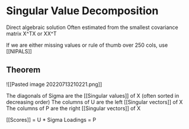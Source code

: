 # Singular Value Decomposition
Direct algebraic solution
Often estimated from the smallest covariance matrix X^TX or XX^T

If we are either missing values or rule of thumb over 250 cols, use [[NIPALS]]




## Theorem
![[Pasted image 20220713210221.png]]

The diagonals of Sigma are the [[Singular values]] of X (often sorted in decreasing order)
The columns of U are the left [[Singular vectors]] of X
The columns of P are the right [[Singular vectors]] of X

[[Scores]] = U * Sigma
Loadings = P
